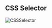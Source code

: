 ## CSS Selector
![CSSSelector](https://github.com/user-attachments/assets/41bdaa08-0a85-4530-a64e-8f4fed8d135e)
